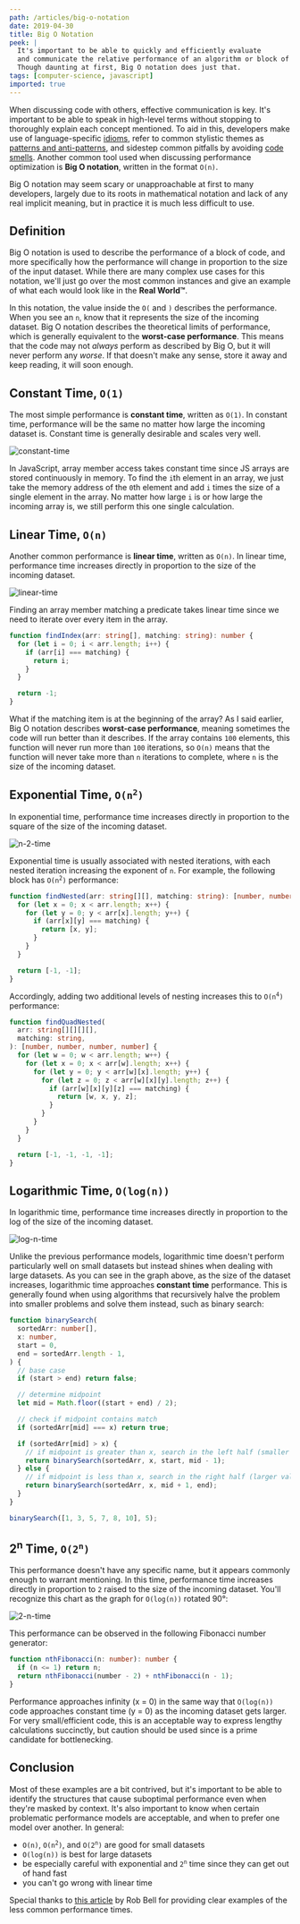 ```yaml
---
path: /articles/big-o-notation
date: 2019-04-30
title: Big O Notation
peek: |
  It's important to be able to quickly and efficiently evaluate
  and communicate the relative performance of an algorithm or block of code.
  Though daunting at first, Big O notation does just that.
tags: [computer-science, javascript]
imported: true
---
```


When discussing code with others, effective communication is key. It's important to be able to speak in high-level
terms without stopping to thoroughly explain each concept mentioned. To aid in this, developers make use of
language-specific [idioms](https://stackoverflow.com/questions/84102/what-is-idiomatic-code), refer to common stylistic
themes as [patterns and anti-patterns](https://stackoverflow.com/questions/980601/what-is-an-anti-pattern), and sidestep
common pitfalls by avoiding [code smells](https://en.wikipedia.org/wiki/Code_smell). Another common tool used when
discussing performance optimization is **Big O notation**, written in the format `O(n)`.

Big O notation may seem scary or unapproachable at first to many developers, largely due to its roots in mathematical
notation and lack of any real implicit meaning, but in practice it is much less difficult to use.

## Definition

Big O notation is used to describe the performance of a block of code, and more specifically how the performance will
change in proportion to the size of the input dataset. While there are many complex use cases for this notation, we'll
just go over the most common instances and give an example of what each would look like in the **Real World&trade;**.

In this notation, the value inside the `O(` and `)` describes the performance. When you see an `n`, know that it
represents the size of the incoming dataset. Big O notation describes the theoretical limits of performance, which
is generally equivalent to the **worst-case performance**. This means that the code may not _always_ perform as described
by Big O, but it will never perform any _worse_. If that doesn't make any sense, store it away and keep reading, it will
soon enough.

## Constant Time, `O(1)`

The most simple performance is **constant time**, written as `O(1)`. In constant time, performance will be the same no
matter how large the incoming dataset is. Constant time is generally desirable and scales very well.

![constant-time](../images/018-constant-time.png)

In JavaScript, array member access takes constant time since JS arrays are stored continuously in memory. To find the
`i`th element in an array, we just take the memory address of the `0`th element and add `i` times the size of a single
element in the array. No matter how large `i` is or how large the incoming array is, we still perform this one single
calculation.

## Linear Time, `O(n)`

Another common performance is **linear time**, written as `O(n)`. In linear time, performance time increases directly
in proportion to the size of the incoming dataset.

![linear-time](../images/018-linear-time.png)

Finding an array member matching a predicate takes linear time since we need to iterate over every item in the array.

```ts
function findIndex(arr: string[], matching: string): number {
  for (let i = 0; i < arr.length; i++) {
    if (arr[i] === matching) {
      return i;
    }
  }

  return -1;
}
```

What if the matching item is at the beginning of the array? As I said earlier, Big O notation describes **worst-case
performance**, meaning sometimes the code will run better than it describes. If the array contains `100` elements, this
function will never run more than `100` iterations, so `O(n)` means that the function will never take more than `n`
iterations to complete, where `n` is the size of the incoming dataset.

## Exponential Time, <code>O(n<sup>2</sup>)</code>

In exponential time, performance time increases directly in proportion to the square of
the size of the incoming dataset.

![n-2-time](../images/018-n-2-time.png)

Exponential time is usually associated with nested iterations, with each nested iteration increasing the exponent of `n`.
For example, the following block has <code>O(n<sup>2</sup>)</code> performance:

```ts
function findNested(arr: string[][], matching: string): [number, number] {
  for (let x = 0; x < arr.length; x++) {
    for (let y = 0; y < arr[x].length; y++) {
      if (arr[x][y] === matching) {
        return [x, y];
      }
    }
  }

  return [-1, -1];
}
```

Accordingly, adding two additional levels of nesting increases this to <code>O(n<sup>4</sup>)</code> performance:

```ts
function findQuadNested(
  arr: string[][][][],
  matching: string,
): [number, number, number, number] {
  for (let w = 0; w < arr.length; w++) {
    for (let x = 0; x < arr[w].length; x++) {
      for (let y = 0; y < arr[w][x].length; y++) {
        for (let z = 0; z < arr[w][x][y].length; z++) {
          if (arr[w][x][y][z] === matching) {
            return [w, x, y, z];
          }
        }
      }
    }
  }

  return [-1, -1, -1, -1];
}
```

## Logarithmic Time, `O(log(n))`

In logarithmic time, performance time increases directly in proportion to the log of the size of the incoming dataset.

![log-n-time](../images/018-log-n-time.png)

Unlike the previous performance models, logarithmic time doesn't perform particularly well on small datasets but instead
shines when dealing with large datasets. As you can see in the graph above, as the size of the dataset increases,
logarithmic time approaches **constant time** performance. This is generally found when using algorithms that recursively
halve the problem into smaller problems and solve them instead, such as binary search:

```ts
function binarySearch(
  sortedArr: number[],
  x: number,
  start = 0,
  end = sortedArr.length - 1,
) {
  // base case
  if (start > end) return false;

  // determine midpoint
  let mid = Math.floor((start + end) / 2);

  // check if midpoint contains match
  if (sortedArr[mid] === x) return true;

  if (sortedArr[mid] > x) {
    // if midpoint is greater than x, search in the left half (smaller values)
    return binarySearch(sortedArr, x, start, mid - 1);
  } else {
    // if midpoint is less than x, search in the right half (larger values)
    return binarySearch(sortedArr, x, mid + 1, end);
  }
}

binarySearch([1, 3, 5, 7, 8, 10], 5);
```

## 2<sup>n</sup> Time, <code>O(2<sup>n</sup>)</code>

This performance doesn't have any specific name, but it appears commonly enough to warrant mentioning. In this time,
performance time increases directly in proportion to `2` raised to the size of the incoming dataset. You'll recognize
this chart as the graph for `O(log(n))` rotated 90&deg;:

![2-n-time](../images/018-2-n-time.png)

This performance can be observed in the following Fibonacci number generator:

```ts
function nthFibonacci(n: number): number {
  if (n <= 1) return n;
  return nthFibonacci(number - 2) + nthFibonacci(n - 1);
}
```

Performance approaches infinity (x = 0) in the same way that `O(log(n))` code approaches constant time (y = 0) as
the incoming dataset gets larger. For very small/efficient code, this is an acceptable way to express lengthy
calculations succinctly, but caution should be used since is a prime candidate for bottlenecking.

## Conclusion

Most of these examples are a bit contrived, but it's important to be able to identify the structures that cause
suboptimal performance even when they're masked by context. It's also important to know when certain problematic
performance models are acceptable, and when to prefer one model over another. In general:

- `O(n)`, <code>O(n<sup>2</sup>)</code>, and <code>O(2<sup>n</sup>)</code> are good for small datasets
- `O(log(n))` is best for large datasets
- be especially careful with exponential and <code>2<sup>n</sup></code> time since they can get out of hand fast
- you can't go wrong with linear time

Special thanks to [this article](https://rob-bell.net/2009/06/a-beginners-guide-to-big-o-notation/) by Rob Bell for
providing clear examples of the less common performance times.
